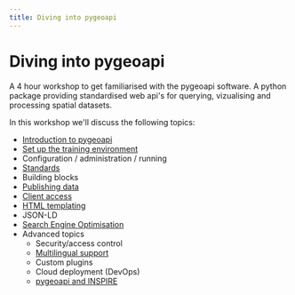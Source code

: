 ```yaml
---
title: Diving into pygeoapi
---
```


# Diving into pygeoapi

A 4 hour workshop to get familiarised with the pygeoapi software. A python package providing standardised web api's for querying, vizualising and processing spatial datasets.

In this workshop we'll discuss the following topics:

- [Introduction to pygeoapi](intro/index.md)
- [Set up the training environment](setup/index.md)
- Configuration / administration / running
- [Standards](standards/index.md)
- Building blocks
- [Publishing data](publish/index.md)
- [Client access](clients/index.md)
- [HTML templating](templates/index.md)
- JSON-LD
- [Search Engine Optimisation](seo/index.md) 
- Advanced topics
  - Security/access control
  - [Multilingual support](i18n/index.md)
  - Custom plugins
  - Cloud deployment (DevOps)
  - [pygeoapi and INSPIRE](advanced/inspire.md)
